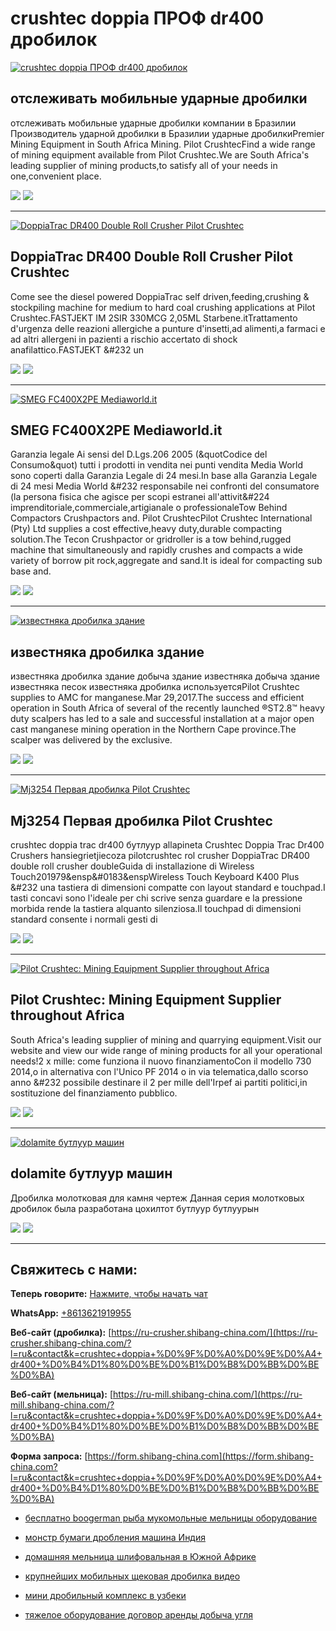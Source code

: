 # crushtec doppia ПРОФ dr400 дробилок

<a href="https://swt.shibang-china.com/?n=lxq&l=ru&img&k=crushtec+doppia+%D0%9F%D0%A0%D0%9E%D0%A4+dr400+%D0%B4%D1%80%D0%BE%D0%B1%D0%B8%D0%BB%D0%BE%D0%BA" target="_blank">![crushtec doppia ПРОФ dr400 дробилок](http://static.shibang-china.com/all-800x300/199.jpg)</a>

## отслеживать мобильные ударные дробилки
отслеживать мобильные ударные дробилки компании в Бразилии Производитель ударной дробилки в Бразилии ударные дробилкиPremier Mining Equipment in South Africa Mining. Pilot CrushtecFind a wide range of mining equipment available from Pilot Crushtec.We are South Africa's leading supplier of mining products,to satisfy all of your needs in one,convenient place.


<a href="https://whatsapp.shibangsoft.com/WhatsApp.php" target="_blank" title="WhatsApp">![](http://static.shibang-china.com/icon/whatsapp.png)</a> <a href="https://swt.shibang-china.com/?n=lxq&l=ru&icon&k=crushtec+doppia+%D0%9F%D0%A0%D0%9E%D0%A4+dr400+%D0%B4%D1%80%D0%BE%D0%B1%D0%B8%D0%BB%D0%BE%D0%BA" target="_blank">![](http://static.shibang-china.com/icon/chat-ru.png)</a>

---

<a href="https://swt.shibang-china.com/?n=lxq&l=ru&img&k=crushtec+doppia+%D0%9F%D0%A0%D0%9E%D0%A4+dr400+%D0%B4%D1%80%D0%BE%D0%B1%D0%B8%D0%BB%D0%BE%D0%BA" target="_blank">![DoppiaTrac DR400 Double Roll Crusher Pilot Crushtec](http://static.shibang-china.com/all-800x300/349.jpg)</a>

## DoppiaTrac DR400 Double Roll Crusher Pilot Crushtec
Come see the diesel powered DoppiaTrac self driven,feeding,crushing & stockpiling machine for medium to hard coal crushing applications at Pilot Crushtec.FASTJEKT IM 2SIR 330MCG 2,05ML Starbene.itTrattamento d'urgenza delle reazioni allergiche a punture d'insetti,ad alimenti,a farmaci e ad altri allergeni in pazienti a rischio accertato di shock anafilattico.FASTJEKT &#232 un


<a href="https://whatsapp.shibangsoft.com/WhatsApp.php" target="_blank" title="WhatsApp">![](http://static.shibang-china.com/icon/whatsapp.png)</a> <a href="https://swt.shibang-china.com/?n=lxq&l=ru&icon&k=crushtec+doppia+%D0%9F%D0%A0%D0%9E%D0%A4+dr400+%D0%B4%D1%80%D0%BE%D0%B1%D0%B8%D0%BB%D0%BE%D0%BA" target="_blank">![](http://static.shibang-china.com/icon/chat-ru.png)</a>

---

<a href="https://swt.shibang-china.com/?n=lxq&l=ru&img&k=crushtec+doppia+%D0%9F%D0%A0%D0%9E%D0%A4+dr400+%D0%B4%D1%80%D0%BE%D0%B1%D0%B8%D0%BB%D0%BE%D0%BA" target="_blank">![SMEG FC400X2PE Mediaworld.it](http://static.shibang-china.com/all-800x300/622.jpg)</a>

## SMEG FC400X2PE Mediaworld.it
Garanzia legale Ai sensi del D.Lgs.206 2005 (&quotCodice del Consumo&quot) tutti i prodotti in vendita nei punti vendita Media World sono coperti dalla Garanzia Legale di 24 mesi.In base alla Garanzia Legale di 24 mesi Media World &#232 responsabile nei confronti del consumatore (la persona fisica che agisce per scopi estranei all'attivit&#224 imprenditoriale,commerciale,artigianale o professionaleTow Behind Compactors Crushpactors and. Pilot CrushtecPilot Crushtec International (Pty) Ltd supplies a cost effective,heavy duty,durable compacting solution.The Tecon Crushpactor or gridroller is a tow behind,rugged machine that simultaneously and rapidly crushes and compacts a wide variety of borrow pit rock,aggregate and sand.It is ideal for compacting sub base and.


<a href="https://whatsapp.shibangsoft.com/WhatsApp.php" target="_blank" title="WhatsApp">![](http://static.shibang-china.com/icon/whatsapp.png)</a> <a href="https://swt.shibang-china.com/?n=lxq&l=ru&icon&k=crushtec+doppia+%D0%9F%D0%A0%D0%9E%D0%A4+dr400+%D0%B4%D1%80%D0%BE%D0%B1%D0%B8%D0%BB%D0%BE%D0%BA" target="_blank">![](http://static.shibang-china.com/icon/chat-ru.png)</a>

---

<a href="https://swt.shibang-china.com/?n=lxq&l=ru&img&k=crushtec+doppia+%D0%9F%D0%A0%D0%9E%D0%A4+dr400+%D0%B4%D1%80%D0%BE%D0%B1%D0%B8%D0%BB%D0%BE%D0%BA" target="_blank">![известняка дробилка здание](http://static.shibang-china.com/all-800x300/1027.jpg)</a>

## известняка дробилка здание
известняка дробилка здание добыча здание известняка добыча здание известняка песок известняка дробилка используетсяPilot Crushtec supplies to AMC for manganese.Mar 29,2017.The success and efficient operation in South Africa of several of the recently launched ®ST2.8™ heavy duty scalpers has led to a sale and successful installation at a major open cast manganese mining operation in the Northern Cape province.The scalper was delivered by the exclusive.


<a href="https://whatsapp.shibangsoft.com/WhatsApp.php" target="_blank" title="WhatsApp">![](http://static.shibang-china.com/icon/whatsapp.png)</a> <a href="https://swt.shibang-china.com/?n=lxq&l=ru&icon&k=crushtec+doppia+%D0%9F%D0%A0%D0%9E%D0%A4+dr400+%D0%B4%D1%80%D0%BE%D0%B1%D0%B8%D0%BB%D0%BE%D0%BA" target="_blank">![](http://static.shibang-china.com/icon/chat-ru.png)</a>

---

<a href="https://swt.shibang-china.com/?n=lxq&l=ru&img&k=crushtec+doppia+%D0%9F%D0%A0%D0%9E%D0%A4+dr400+%D0%B4%D1%80%D0%BE%D0%B1%D0%B8%D0%BB%D0%BE%D0%BA" target="_blank">![Mj3254 Первая дробилка Pilot Crushtec](http://static.shibang-china.com/all-800x300/1065.jpg)</a>

## Mj3254 Первая дробилка Pilot Crushtec
crushtec doppia trac dr400 бутлуур allapineta Crushtec Doppia Trac Dr400 Crushers hansiegrietjiecoza pilotcrushtec rol crusher DoppiaTrac DR400 double roll crusher doubleGuida di installazione di Wireless Touch201979&ensp&#0183&enspWireless Touch Keyboard K400 Plus &#232 una tastiera di dimensioni compatte con layout standard e touchpad.I tasti concavi sono l'ideale per chi scrive senza guardare e la pressione morbida rende la tastiera alquanto silenziosa.Il touchpad di dimensioni standard consente i normali gesti di


<a href="https://whatsapp.shibangsoft.com/WhatsApp.php" target="_blank" title="WhatsApp">![](http://static.shibang-china.com/icon/whatsapp.png)</a> <a href="https://swt.shibang-china.com/?n=lxq&l=ru&icon&k=crushtec+doppia+%D0%9F%D0%A0%D0%9E%D0%A4+dr400+%D0%B4%D1%80%D0%BE%D0%B1%D0%B8%D0%BB%D0%BE%D0%BA" target="_blank">![](http://static.shibang-china.com/icon/chat-ru.png)</a>

---

<a href="https://swt.shibang-china.com/?n=lxq&l=ru&img&k=crushtec+doppia+%D0%9F%D0%A0%D0%9E%D0%A4+dr400+%D0%B4%D1%80%D0%BE%D0%B1%D0%B8%D0%BB%D0%BE%D0%BA" target="_blank">![Pilot Crushtec: Mining Equipment Supplier throughout Africa](http://static.shibang-china.com/all-800x300/840.jpg)</a>

## Pilot Crushtec: Mining Equipment Supplier throughout Africa
South Africa's leading supplier of mining and quarrying equipment.Visit our website and view our wide range of mining products for all your operational needs!2 x mille: come funziona il nuovo finanziamentoCon il modello 730 2014,o in alternativa con l'Unico PF 2014 o in via telematica,dallo scorso anno &#232 possibile destinare il 2 per mille dell'Irpef ai partiti politici,in sostituzione del finanziamento pubblico.


<a href="https://whatsapp.shibangsoft.com/WhatsApp.php" target="_blank" title="WhatsApp">![](http://static.shibang-china.com/icon/whatsapp.png)</a> <a href="https://swt.shibang-china.com/?n=lxq&l=ru&icon&k=crushtec+doppia+%D0%9F%D0%A0%D0%9E%D0%A4+dr400+%D0%B4%D1%80%D0%BE%D0%B1%D0%B8%D0%BB%D0%BE%D0%BA" target="_blank">![](http://static.shibang-china.com/icon/chat-ru.png)</a>

---

<a href="https://swt.shibang-china.com/?n=lxq&l=ru&img&k=crushtec+doppia+%D0%9F%D0%A0%D0%9E%D0%A4+dr400+%D0%B4%D1%80%D0%BE%D0%B1%D0%B8%D0%BB%D0%BE%D0%BA" target="_blank">![dolamite бутлуур машин](http://static.shibang-china.com/all-800x300/309.jpg)</a>

## dolamite бутлуур машин
Дробилка молотковая для камня чертеж Данная серия молотковых дробилок была разработана цохилтот бутлуур бутлуурын

<a href="https://whatsapp.shibangsoft.com/WhatsApp.php" target="_blank" title="WhatsApp">![](http://static.shibang-china.com/icon/whatsapp.png)</a> <a href="https://swt.shibang-china.com/?l=ru&icon&k=crushtec+doppia+%D0%9F%D0%A0%D0%9E%D0%A4+dr400+%D0%B4%D1%80%D0%BE%D0%B1%D0%B8%D0%BB%D0%BE%D0%BA" target="_blank">![](http://static.shibang-china.com/icon/chat-ru.png)</a>

---
## Свяжитесь с нами:

**Теперь говорите:** [Нажмите, чтобы начать чат](https://swt.shibang-china.com?l=ru&contact&k=crushtec+doppia+%D0%9F%D0%A0%D0%9E%D0%A4+dr400+%D0%B4%D1%80%D0%BE%D0%B1%D0%B8%D0%BB%D0%BE%D0%BA)

**WhatsApp:**  [+8613621919955](https://whatsapp.shibangsoft.com/WhatsApp.php)

**Веб-сайт (дробилка):** [https://ru-crusher.shibang-china.com/](https://ru-crusher.shibang-china.com/?l=ru&contact&k=crushtec+doppia+%D0%9F%D0%A0%D0%9E%D0%A4+dr400+%D0%B4%D1%80%D0%BE%D0%B1%D0%B8%D0%BB%D0%BE%D0%BA)

**Веб-сайт (мельница):** [https://ru-mill.shibang-china.com/](https://ru-mill.shibang-china.com/?l=ru&contact&k=crushtec+doppia+%D0%9F%D0%A0%D0%9E%D0%A4+dr400+%D0%B4%D1%80%D0%BE%D0%B1%D0%B8%D0%BB%D0%BE%D0%BA)

**Форма запроса:** [https://form.shibang-china.com](https://form.shibang-china.com?l=ru&contact&k=crushtec+doppia+%D0%9F%D0%A0%D0%9E%D0%A4+dr400+%D0%B4%D1%80%D0%BE%D0%B1%D0%B8%D0%BB%D0%BE%D0%BA)

* [бесплатно boogerman рыба мукомольные мельницы оборудование](../51/%D0%B1%D0%B5%D1%81%D0%BF%D0%BB%D0%B0%D1%82%D0%BD%D0%BE%20boogerman%20%D1%80%D1%8B%D0%B1%D0%B0%20%D0%BC%D1%83%D0%BA%D0%BE%D0%BC%D0%BE%D0%BB%D1%8C%D0%BD%D1%8B%D0%B5%20%D0%BC%D0%B5%D0%BB%D1%8C%D0%BD%D0%B8%D1%86%D1%8B%20%D0%BE%D0%B1%D0%BE%D1%80%D1%83%D0%B4%D0%BE%D0%B2%D0%B0%D0%BD%D0%B8%D0%B5.md)

* [монстр бумаги дробления машина Индия](../55/%D0%BC%D0%BE%D0%BD%D1%81%D1%82%D1%80%20%D0%B1%D1%83%D0%BC%D0%B0%D0%B3%D0%B8%20%D0%B4%D1%80%D0%BE%D0%B1%D0%BB%D0%B5%D0%BD%D0%B8%D1%8F%20%D0%BC%D0%B0%D1%88%D0%B8%D0%BD%D0%B0%20%D0%98%D0%BD%D0%B4%D0%B8%D1%8F.md)

* [домашняя мельница шлифовальная в Южной Африке](../60/%D0%B4%D0%BE%D0%BC%D0%B0%D1%88%D0%BD%D1%8F%D1%8F%20%D0%BC%D0%B5%D0%BB%D1%8C%D0%BD%D0%B8%D1%86%D0%B0%20%D1%88%D0%BB%D0%B8%D1%84%D0%BE%D0%B2%D0%B0%D0%BB%D1%8C%D0%BD%D0%B0%D1%8F%20%D0%B2%20%D0%AE%D0%B6%D0%BD%D0%BE%D0%B9%20%D0%90%D1%84%D1%80%D0%B8%D0%BA%D0%B5.md)

* [крупнейших мобильных щековая дробилка видео](../56/%D0%BA%D1%80%D1%83%D0%BF%D0%BD%D0%B5%D0%B9%D1%88%D0%B8%D1%85%20%D0%BC%D0%BE%D0%B1%D0%B8%D0%BB%D1%8C%D0%BD%D1%8B%D1%85%20%D1%89%D0%B5%D0%BA%D0%BE%D0%B2%D0%B0%D1%8F%20%D0%B4%D1%80%D0%BE%D0%B1%D0%B8%D0%BB%D0%BA%D0%B0%20%D0%B2%D0%B8%D0%B4%D0%B5%D0%BE.md)

* [мини дробильный комплекс в узбеки](../51/%D0%BC%D0%B8%D0%BD%D0%B8%20%D0%B4%D1%80%D0%BE%D0%B1%D0%B8%D0%BB%D1%8C%D0%BD%D1%8B%D0%B9%20%D0%BA%D0%BE%D0%BC%D0%BF%D0%BB%D0%B5%D0%BA%D1%81%20%D0%B2%20%D1%83%D0%B7%D0%B1%D0%B5%D0%BA%D0%B8.md)

* [тяжелое оборудование договор аренды добыча угля](../56/%D1%82%D1%8F%D0%B6%D0%B5%D0%BB%D0%BE%D0%B5%20%D0%BE%D0%B1%D0%BE%D1%80%D1%83%D0%B4%D0%BE%D0%B2%D0%B0%D0%BD%D0%B8%D0%B5%20%D0%B4%D0%BE%D0%B3%D0%BE%D0%B2%D0%BE%D1%80%20%D0%B0%D1%80%D0%B5%D0%BD%D0%B4%D1%8B%20%D0%B4%D0%BE%D0%B1%D1%8B%D1%87%D0%B0%20%D1%83%D0%B3%D0%BB%D1%8F.md)